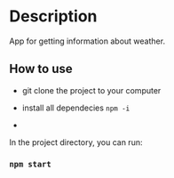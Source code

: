 # Description

App for getting information about weather.

## How to use
* git clone the project to your computer
* install all dependecies
`npm -i`

* 

In the project directory, you can run:

### `npm start`

